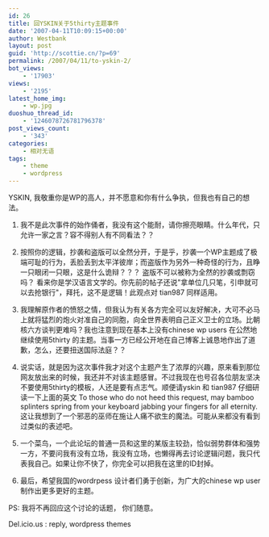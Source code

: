 ```yaml
---
id: 26
title: 回YSKIN关于5thirty主题事件
date: '2007-04-11T10:09:15+00:00'
author: Westbank
layout: post
guid: 'http://scottie.cn/?p=69'
permalink: /2007/04/11/to-yskin-2/
bot_views:
    - '17903'
views:
    - '2195'
latest_home_img:
    - wp.jpg
duoshuo_thread_id:
    - '1246078726781796378'
post_views_count:
    - '343'
categories:
    - 相对无语
tags:
    - theme
    - wordpress
---
```


YSKIN, 我敬重你是WP的高人，并不愿意和你有什么争执，但我也有自己的想法。
1. 我不是此次事件的始作俑者，我没有这个能耐，请你擦亮眼睛。什么年代，只允许一家之言？容不得别人有不同看法？？

2. 按照你的逻辑，抄袭和盗版可以全然分开，于是乎，抄袭一个WP主题成了极端可耻的行为，丢脸丢到太平洋彼岸；而盗版作为另外一种奇怪的行为，且睁一只眼闭一只眼，这是什么诡辩？？？ 盗版不可以被称为全然的抄袭或剽窃吗？ 看来你是学汉语言文学的。你先前的帖子还说"拿单位几只笔，引申就可以去抢银行"，拜托，这不是逻辑！此观点对 tian987 同样适用。

3. 我理解原作者的愤怒之情，但我认为有关各方完全可以友好解决，大可不必马上就将猛烈的炮火对准自己的同胞，向全世界表明自己正义卫士的立场。比朝核六方谈判更难吗？我也注意到现在基本上没有chinese wp users 在公然地继续使用5thirty 的主题。当事一方已经公开地在自己博客上诚恳地作出了道歉，怎么，还要扭送国际法庭？？
4. 说实话，就是因为这次事件我才对这个主题产生了浓厚的兴趣，原来看到那位网友放出来的时候，我还并不对该主题感冒。不过我现在也号召各位朋友坚决不要使用5thirty的模板，人还是要有点志气。顺便请yskin 和 tian987 仔细研读一下上面的英文 To those who do not heed this request, may bamboo splinters spring from your keyboard jabbing your fingers for all eternity. 这让我想到了一个邪恶的巫师在施让人痛不欲生的魔法。可能从来都没有看到过类似的表述吧。

5. 一个菜鸟，一个此论坛的普通一员和这里的某版主较劲，恰似弱势群体和强势一方，不要问我有没有立场，我没有立场，也懒得再去讨论逻辑问题，我只代表我自己。如果让你不快了，你完全可以把我在这里的ID封掉。

6. 最后，希望我国的wordrpess 设计者们勇于创新，为广大的chinese wp user 制作出更多更好的主题。

PS: 我将不再回应这个讨论的话题， 你们随意。

Del.icio.us : reply, wordpress themes
